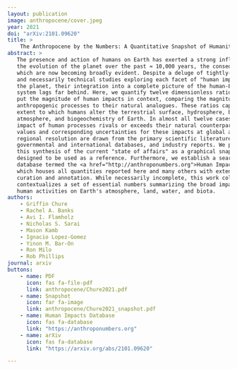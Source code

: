 ```yaml
---
layout: publication
image: anthropocene/cover.jpeg
year: 2021
doi: "arXiv:2101.09620"
title: >
    The Anthropocene by the Numbers: A Quantitative Snapshot of Humanity's Influence on the Planet 
abstract: >
   The presence and action of humans on Earth has exerted a strong influence on
   the evolution of the planet over the past ≈ 10,000 years, the consequences of
   which are now becoming broadly evident. Despite a deluge of tightly-focused
   and necessarily technical studies exploring each facet of "human impacts" on
   the planet, their integration into a complete picture of the human-Earth
   system lags far behind. Here, we quantify twelve dimensionless ratios which
   put the magnitude of human impacts in context, comparing the magnitude of
   anthropogenic processes to their natural analogues. These ratios capture the
   extent to which humans alter the terrestrial surface, hydrosphere, biosphere,
   atmosphere, and biogeochemistry of Earth. In almost all twelve cases, the
   impact of human processes rivals or exceeds their natural counterparts. The
   values and corresponding uncertainties for these impacts at global and
   regional resolution are drawn from the primary scientific literature,
   governmental and international databases, and industry reports. We present
   this synthesis of the current "state of affairs" as a graphical snapshot
   designed to be used as a reference. Furthermore, we establish a searchable
   database termed the <a href="http://anthroponumbers.org">Human Impacts Database</a> 
   which houses all quantities reported here and many others with extensive
   curation and annotation. While necessarily incomplete, this work collates and
   contextualizes a set of essential numbers summarizing the broad impacts of
   human activities on Earth's atmosphere, land, water, and biota.   
authors:
    - Griffin Chure
    - Rachel A. Banks
    - Avi I. Flamholz
    - Nicholas S. Sarai
    - Mason Kamb
    - Ignacio Lopez-Gomez 
    - Yinon M. Bar-On
    - Ron Milo
    - Rob Phillips
journal: arxiv
buttons:
    - name: PDF
      icon: fas fa-file-pdf
      link: anthropocene/Chure2021.pdf
    - name: Snapshot
      icon: far fa-image
      link: anthropocene/Chure2021_snapshot.pdf
    - name: Human Impacts Database
      icon: fas fa-database
      link: "https://anthroponumbers.org"
    - name: arXiv
      icon: fas fa-database
      link: "https://arxiv.org/abs/2101.09620"

---
```

